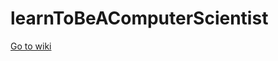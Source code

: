 # learnToBeAComputerScientist

[Go to wiki](https://github.com/theoport/learnToBeAComputerScientist/wiki)
